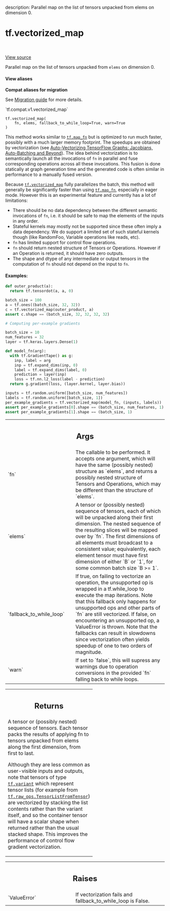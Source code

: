 description: Parallel map on the list of tensors unpacked from elems on dimension 0.

<div itemscope itemtype="http://developers.google.com/ReferenceObject">
<meta itemprop="name" content="tf.vectorized_map" />
<meta itemprop="path" content="Stable" />
</div>

# tf.vectorized_map

<!-- Insert buttons and diff -->

<table class="tfo-notebook-buttons tfo-api nocontent" align="left">

</table>

<a target="_blank" class="external" href="/code/stable/tensorflow/python/ops/parallel_for/control_flow_ops.py">View source</a>



Parallel map on the list of tensors unpacked from `elems` on dimension 0.


<section class="expandable">
  <h4 class="showalways">View aliases</h4>
  <p>
<b>Compat aliases for migration</b>
<p>See
<a href="https://www.tensorflow.org/guide/migrate">Migration guide</a> for
more details.</p>
<p>`tf.compat.v1.vectorized_map`</p>
</p>
</section>

<pre class="devsite-click-to-copy prettyprint lang-py tfo-signature-link">
<code>tf.vectorized_map(
    fn, elems, fallback_to_while_loop=True, warn=True
)
</code></pre>



<!-- Placeholder for "Used in" -->

This method works similar to <a href="../tf/map_fn.md"><code>tf.map_fn</code></a> but is optimized to run much faster,
possibly with a much larger memory footprint. The speedups are obtained by
vectorization (see [Auto-Vectorizing TensorFlow Graphs: Jacobians,
Auto-Batching and Beyond](https://arxiv.org/pdf/1903.04243.pdf)). The idea
behind vectorization is to semantically launch all the invocations of `fn` in
parallel and fuse corresponding operations across all these invocations. This
fusion is done statically at graph generation time and the generated code is
often similar in performance to a manually fused version.

Because <a href="../tf/vectorized_map.md"><code>tf.vectorized_map</code></a> fully parallelizes the batch, this method will
generally be significantly faster than using <a href="../tf/map_fn.md"><code>tf.map_fn</code></a>, especially in eager
mode. However this is an experimental feature and currently has a lot of
limitations:
  - There should be no data dependency between the different semantic
    invocations of `fn`, i.e. it should be safe to map the elements of the
    inputs in any order.
  - Stateful kernels may mostly not be supported since these often imply a
    data dependency. We do support a limited set of such stateful kernels
    though (like RandomFoo, Variable operations like reads, etc).
  - `fn` has limited support for control flow operations.
  - `fn` should return nested structure of Tensors or Operations. However
    if an Operation is returned, it should have zero outputs.
  - The shape and dtype of any intermediate or output tensors in the
    computation of `fn` should not depend on the input to `fn`.

#### Examples:


```python
def outer_product(a):
  return tf.tensordot(a, a, 0)

batch_size = 100
a = tf.ones((batch_size, 32, 32))
c = tf.vectorized_map(outer_product, a)
assert c.shape == (batch_size, 32, 32, 32, 32)
```

```python
# Computing per-example gradients

batch_size = 10
num_features = 32
layer = tf.keras.layers.Dense(1)

def model_fn(arg):
  with tf.GradientTape() as g:
    inp, label = arg
    inp = tf.expand_dims(inp, 0)
    label = tf.expand_dims(label, 0)
    prediction = layer(inp)
    loss = tf.nn.l2_loss(label - prediction)
  return g.gradient(loss, (layer.kernel, layer.bias))

inputs = tf.random.uniform([batch_size, num_features])
labels = tf.random.uniform([batch_size, 1])
per_example_gradients = tf.vectorized_map(model_fn, (inputs, labels))
assert per_example_gradients[0].shape == (batch_size, num_features, 1)
assert per_example_gradients[1].shape == (batch_size, 1)
```

<!-- Tabular view -->
 <table class="responsive fixed orange">
<colgroup><col width="214px"><col></colgroup>
<tr><th colspan="2"><h2 class="add-link">Args</h2></th></tr>

<tr>
<td>
`fn`<a id="fn"></a>
</td>
<td>
The callable to be performed. It accepts one argument, which will have
the same (possibly nested) structure as `elems`, and returns a possibly
nested structure of Tensors and Operations, which may be different than
the structure of `elems`.
</td>
</tr><tr>
<td>
`elems`<a id="elems"></a>
</td>
<td>
A tensor or (possibly nested) sequence of tensors, each of which will
be unpacked along their first dimension. The nested sequence of the
resulting slices will be mapped over by `fn`. The first dimensions of all
elements must broadcast to a consistent value; equivalently, each
element tensor must have first dimension of either `B` or `1`, for some
common batch size `B >= 1`.
</td>
</tr><tr>
<td>
`fallback_to_while_loop`<a id="fallback_to_while_loop"></a>
</td>
<td>
If true, on failing to vectorize an operation,
the unsupported op is wrapped in a tf.while_loop to execute the map
iterations. Note that this fallback only happens for unsupported ops and
other parts of `fn` are still vectorized. If false, on encountering an
unsupported op, a ValueError is thrown. Note that the fallbacks can result
in slowdowns since vectorization often yields speedup of one to two orders
of magnitude.
</td>
</tr><tr>
<td>
`warn`<a id="warn"></a>
</td>
<td>
If set to `false`, this will supress any warnings due to operation
conversions in the provided `fn` falling back to while loops.
</td>
</tr>
</table>



<!-- Tabular view -->
 <table class="responsive fixed orange">
<colgroup><col width="214px"><col></colgroup>
<tr><th colspan="2"><h2 class="add-link">Returns</h2></th></tr>
<tr class="alt">
<td colspan="2">
A tensor or (possibly nested) sequence of tensors. Each tensor packs the
results of applying fn to tensors unpacked from elems along the first
dimension, from first to last.

Although they are less common as user-visible inputs and outputs, note that
tensors of type <a href="../tf.md#variant"><code>tf.variant</code></a> which represent tensor lists (for example from
<a href="../tf/raw_ops/TensorListFromTensor.md"><code>tf.raw_ops.TensorListFromTensor</code></a>) are vectorized by stacking the list
contents rather than the variant itself, and so the container tensor will
have a scalar shape when returned rather than the usual stacked shape. This
improves the performance of control flow gradient vectorization.
</td>
</tr>

</table>



<!-- Tabular view -->
 <table class="responsive fixed orange">
<colgroup><col width="214px"><col></colgroup>
<tr><th colspan="2"><h2 class="add-link">Raises</h2></th></tr>

<tr>
<td>
`ValueError`<a id="ValueError"></a>
</td>
<td>
If vectorization fails and fallback_to_while_loop is False.
</td>
</tr>
</table>

